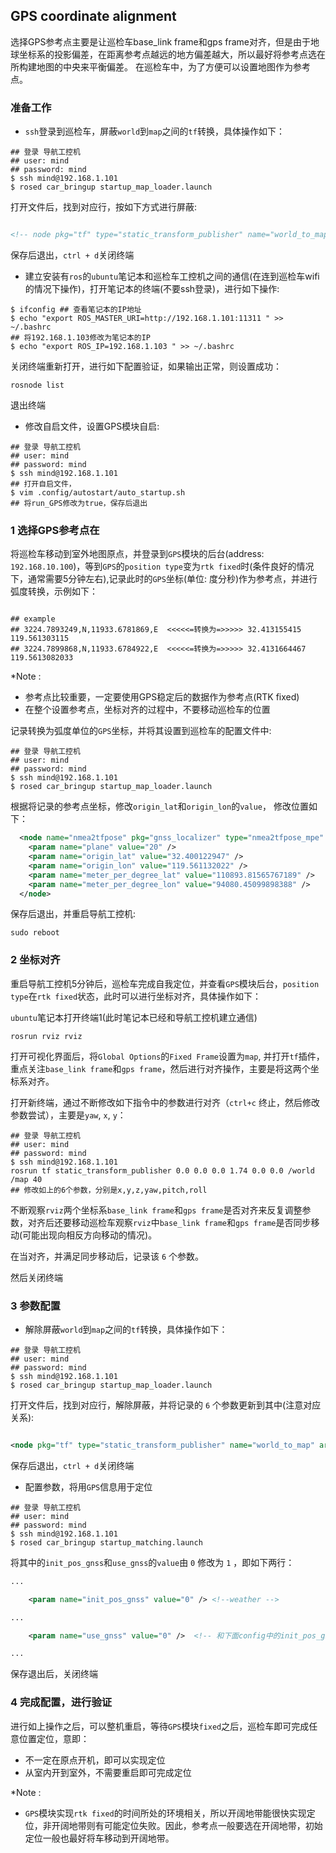 ## GPS coordinate alignment

选择GPS参考点主要是让巡检车base_link frame和gps frame对齐，但是由于地球坐标系的投影偏差，在距离参考点越远的地方偏差越大，所以最好将参考点选在所构建地图的中央来平衡偏差。
在巡检车中，为了方便可以设置地图作为参考点。

### 准备工作

* `ssh`登录到巡检车，屏蔽`world`到`map`之间的`tf`转换，具体操作如下：

```shell
## 登录 导航工控机
## user: mind
## password: mind
$ ssh mind@192.168.1.101 
$ rosed car_bringup startup_map_loader.launch
```

打开文件后，找到对应行，按如下方式进行屏蔽:

```xml

<!-- node pkg="tf" type="static_transform_publisher" name="world_to_map" args="0.0 0.0 0.0 1.74 0.0 0.0 /world /map 40" / -->

```
保存后退出，`ctrl + d`关闭终端

* 建立安装有`ros`的`ubuntu`笔记本和巡检车工控机之间的通信(在连到巡检车wifi的情况下操作)，打开笔记本的终端(不要ssh登录)，进行如下操作:

```shell
$ ifconfig ## 查看笔记本的IP地址
$ echo "export ROS_MASTER_URI=http://192.168.1.101:11311 " >> ~/.bashrc
## 将192.168.1.103修改为笔记本的IP
$ echo "export ROS_IP=192.168.1.103 " >> ~/.bashrc
```

关闭终端重新打开，进行如下配置验证，如果输出正常，则设置成功：

```shell
rosnode list
```

退出终端

* 修改自启文件，设置GPS模块自启:

```shell
## 登录 导航工控机
## user: mind
## password: mind
$ ssh mind@192.168.1.101 
## 打开自启文件，
$ vim .config/autostart/auto_startup.sh
## 将run_GPS修改为true，保存后退出
```

### 1 选择GPS参考点在

将巡检车移动到室外地图原点，并登录到`GPS`模块的后台(address: `192.168.10.100`)，等到`GPS`的`position type`变为`rtk fixed`时(条件良好的情况下，通常需要5分钟左右),记录此时的`GPS`坐标(单位: 度分秒)作为参考点，并进行弧度转换，示例如下：

```shell

## example
## 3224.7893249,N,11933.6781869,E  <<<<<=转换为=>>>>> 32.413155415  119.561303115    
## 3224.7899868,N,11933.6784922,E  <<<<<=转换为=>>>>> 32.4131664467 119.5613082033

```

*Note :
* 参考点比较重要，一定要使用GPS稳定后的数据作为参考点(RTK fixed) 
* 在整个设置参考点，坐标对齐的过程中，不要移动巡检车的位置


记录转换为弧度单位的`GPS`坐标，并将其设置到巡检车的配置文件中:

```shell
## 登录 导航工控机
## user: mind
## password: mind
$ ssh mind@192.168.1.101 
$ rosed car_bringup startup_map_loader.launch
```

根据将记录的参考点坐标，修改`origin_lat`和`origin_lon`的`value`， 修改位置如下：

```xml
  <node name="nmea2tfpose" pkg="gnss_localizer" type="nmea2tfpose_mpe" >
    <param name="plane" value="20" /> 
    <param name="origin_lat" value="32.400122947" />
    <param name="origin_lon" value="119.561132022" />
    <param name="meter_per_degree_lat" value="110893.81565767189" />
    <param name="meter_per_degree_lon" value="94080.45099898388" />
  </node>
```

保存后退出，并重启导航工控机:

```shell
sudo reboot
```

### 2 坐标对齐

重启导航工控机5分钟后，巡检车完成自我定位，并查看`GPS`模块后台，`position type`在`rtk fixed`状态，此时可以进行坐标对齐，具体操作如下：

`ubuntu`笔记本打开终端1(此时笔记本已经和导航工控机建立通信)

```
rosrun rviz rviz
```

打开可视化界面后，将`Global Options`的`Fixed Frame`设置为`map`, 并打开`tf`插件，重点关注`base_link frame`和`gps frame`，然后进行对齐操作，主要是将这两个坐标系对齐。

打开新终端，通过不断修改如下指令中的参数进行对齐（`ctrl+c` 终止，然后修改参数尝试），主要是`yaw`, `x`, `y`：

```shell
## 登录 导航工控机
## user: mind
## password: mind
$ ssh mind@192.168.1.101 
rosrun tf static_transform_publisher 0.0 0.0 0.0 1.74 0.0 0.0 /world /map 40
## 修改如上的6个参数，分别是x,y,z,yaw,pitch,roll
```

不断观察`rviz`两个坐标系`base_link frame`和`gps frame`是否对齐来反复调整参数，对齐后还要移动巡检车观察`rviz`中`base_link frame`和`gps frame`是否同步移动(可能出现向相反方向移动的情况)。

在当对齐，并满足同步移动后，记录该 `6` 个参数。

然后关闭终端

### 3 参数配置

* 解除屏蔽`world`到`map`之间的`tf`转换，具体操作如下：

```shell
## 登录 导航工控机
## user: mind
## password: mind
$ ssh mind@192.168.1.101 
$ rosed car_bringup startup_map_loader.launch
```

打开文件后，找到对应行，解除屏蔽，并将记录的 `6` 个参数更新到其中(注意对应关系):

```xml

<node pkg="tf" type="static_transform_publisher" name="world_to_map" args="0.0 0.0 0.0 1.74 0.0 0.0 /world /map 40" />

```
保存后退出，`ctrl + d`关闭终端


* 配置参数，将用`GPS`信息用于定位

```shell
## 登录 导航工控机
## user: mind
## password: mind
$ ssh mind@192.168.1.101 
$ rosed car_bringup startup_matching.launch
```

将其中的`init_pos_gnss`和`use_gnss`的`value`由 `0` 修改为 `1` ，即如下两行：
```xml
...

    <param name="init_pos_gnss" value="0" /> <!--weather -->

...

    <param name="use_gnss" value="0" />  <!-- 和下面config中的init_pos_gnss一个作用-->

...
```
保存退出后，关闭终端

### 4 完成配置，进行验证

进行如上操作之后，可以整机重启，等待`GPS`模块`fixed`之后，巡检车即可完成任意位置定位，意即：
* 不一定在原点开机，即可以实现定位
* 从室内开到室外，不需要重启即可完成定位


*Note :
* `GPS`模块实现`rtk fixed`的时间所处的环境相关，所以开阔地带能很快实现定位，非开阔地带则有可能定位失败。因此，参考点一般要选在开阔地带，初始定位一般也最好将车移动到开阔地带。

